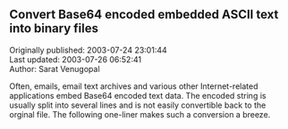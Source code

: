 ## Convert Base64 encoded embedded ASCII text into binary files  
Originally published: 2003-07-24 23:01:44  
Last updated: 2003-07-26 06:52:41  
Author: Sarat Venugopal  
  
Often, emails, email text archives and various other Internet-related
applications embed Base64 encoded text data. The encoded string is
usually split into several lines and is not easily convertible back to
the orginal file. The following one-liner makes such a conversion a breeze.